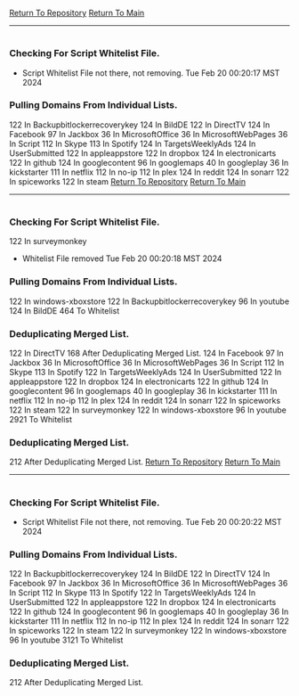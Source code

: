 [Return To Repository](https://github.com/DigitalWarrior/piholeparser/)
[Return To Main](https://github.com/DigitalWarrior/piholeparser/blob/master/RecentRunLogs/Mainlog.md)
____________________________________
# 
### Checking For Script Whitelist File.
* Script Whitelist File not there, not removing. Tue Feb 20 00:20:17 MST 2024
### Pulling Domains From Individual Lists.
122 In Backupbitlockerrecoverykey
124 In BildDE
122 In DirectTV
124 In Facebook
97 In Jackbox
36 In MicrosoftOffice
36 In MicrosoftWebPages
36 In Script
112 In Skype
113 In Spotify
124 In TargetsWeeklyAds
124 In UserSubmitted
122 In appleappstore
122 In dropbox
124 In electronicarts
122 In github
124 In googlecontent
96 In googlemaps
40 In googleplay
36 In kickstarter
111 In netflix
112 In no-ip
112 In plex
124 In reddit
124 In sonarr
122 In spiceworks
122 In steam
[Return To Repository](https://github.com/DigitalWarrior/piholeparser/)
[Return To Main](https://github.com/DigitalWarrior/piholeparser/blob/master/RecentRunLogs/Mainlog.md)
____________________________________
# 
### Checking For Script Whitelist File.
122 In surveymonkey
* Whitelist File removed Tue Feb 20 00:20:18 MST 2024
### Pulling Domains From Individual Lists.
122 In windows-xboxstore
122 In Backupbitlockerrecoverykey
96 In youtube
124 In BildDE
464 To Whitelist
### Deduplicating Merged List.
122 In DirectTV
168 After Deduplicating Merged List.
124 In Facebook
97 In Jackbox
36 In MicrosoftOffice
36 In MicrosoftWebPages
36 In Script
112 In Skype
113 In Spotify
122 In TargetsWeeklyAds
124 In UserSubmitted
122 In appleappstore
122 In dropbox
124 In electronicarts
122 In github
124 In googlecontent
96 In googlemaps
40 In googleplay
36 In kickstarter
111 In netflix
112 In no-ip
112 In plex
124 In reddit
124 In sonarr
122 In spiceworks
122 In steam
122 In surveymonkey
122 In windows-xboxstore
96 In youtube
2921 To Whitelist
### Deduplicating Merged List.
212 After Deduplicating Merged List.
[Return To Repository](https://github.com/DigitalWarrior/piholeparser/)
[Return To Main](https://github.com/DigitalWarrior/piholeparser/blob/master/RecentRunLogs/Mainlog.md)
____________________________________
# 
### Checking For Script Whitelist File.
* Script Whitelist File not there, not removing. Tue Feb 20 00:20:22 MST 2024
### Pulling Domains From Individual Lists.
122 In Backupbitlockerrecoverykey
124 In BildDE
122 In DirectTV
124 In Facebook
97 In Jackbox
36 In MicrosoftOffice
36 In MicrosoftWebPages
36 In Script
112 In Skype
113 In Spotify
122 In TargetsWeeklyAds
124 In UserSubmitted
122 In appleappstore
122 In dropbox
124 In electronicarts
122 In github
124 In googlecontent
96 In googlemaps
40 In googleplay
36 In kickstarter
111 In netflix
112 In no-ip
112 In plex
124 In reddit
124 In sonarr
122 In spiceworks
122 In steam
122 In surveymonkey
122 In windows-xboxstore
96 In youtube
3121 To Whitelist
### Deduplicating Merged List.
212 After Deduplicating Merged List.
